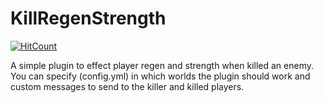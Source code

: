 # KillRegenStrength
[![HitCount](http://hits.dwyl.io/Vale914/https://githubcom/PocketMineItalianDevs/KillHealth.svg)](http://hits.dwyl.io/Vale914/https://githubcom/PocketMineItalianDevs/KillHealth)

A simple plugin to effect player regen and strength when killed an enemy.
You can specify (config.yml) in which worlds the plugin should work and custom messages to send to the killer and killed players.
